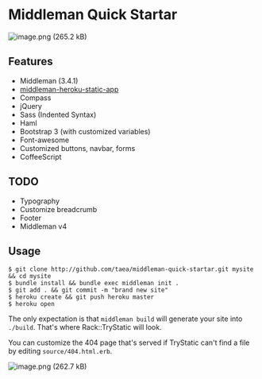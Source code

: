 # Middleman Quick Startar

![image.png (265.2 kB)](https://img.esa.io/uploads/production/attachments/1/2016/01/13/2/b2a42126-b139-4431-9c6a-9372086f996d.png)

## Features

- Middleman (3.4.1)
- [middleman-heroku-static-app](https://github.com/indirect/middleman-heroku-static-app)
- Compass
- jQuery
- Sass (Indented Syntax)
- Haml
- Bootstrap 3 (with customized variables)
- Font-awesome
- Customized buttons, navbar, forms
- CoffeeScript

## TODO

- Typography
- Customize breadcrumb
- Footer
- Middleman v4

## Usage

```
$ git clone http://github.com/taea/middleman-quick-startar.git mysite && cd mysite
$ bundle install && bundle exec middleman init .
$ git add . && git commit -m "brand new site"
$ heroku create && git push heroku master
$ heroku open
```

The only expectation is that `middleman build` will generate your site into `./build`. That's where Rack::TryStatic will look.

You can customize the 404 page that's served if TryStatic can't find a file by editing `source/404.html.erb`.

![image.png (262.7 kB)](https://img.esa.io/uploads/production/attachments/1/2016/01/13/2/f3e470b2-2e8a-4300-b12f-4d359b708916.png)
